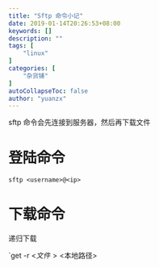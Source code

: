 ```yaml
---
title: "Sftp 命令小记"
date: 2019-01-14T20:26:53+08:00
keywords: []
description: ""
tags: [
    "linux"
]
categories: [
    "杂货铺"
]
autoCollapseToc: false
author: "yuanzx"
---
```


sftp 命令会先连接到服务器，然后再下载文件

# 登陆命令

`sftp <username>@<ip>`

# 下载命令

递归下载 

`get -r <$文件> <$本地路径>
